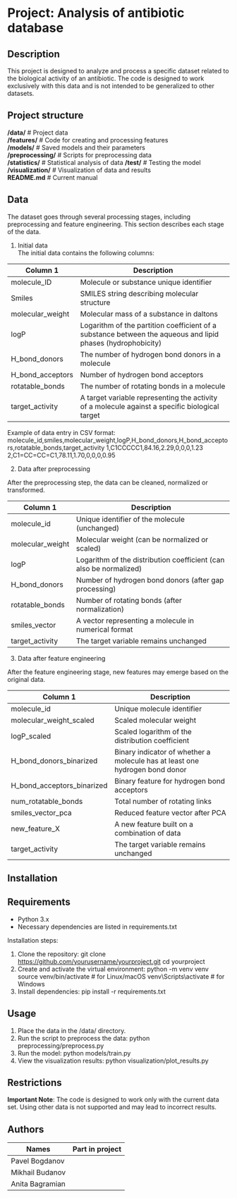 # Project: Analysis of antibiotic database
## Description
This project is designed to analyze and process a specific dataset related to the biological activity of an antibiotic. The code is designed to work exclusively with this data and is not intended to be generalized to other datasets.
## Project structure
**/data/** # Project data  
**/features/** # Code for creating and processing features  
**/models/** # Saved models and their parameters  
**/preprocessing/** # Scripts for preprocessing data  
**/statistics/** # Statistical analysis of data
**/test/** # Testing the model  
**/visualization/** # Visualization of data and results  
**README.md** # Current manual
## Data
The dataset goes through several processing stages, including preprocessing and feature engineering. This section describes each stage of the data.
1. Initial data  
The initial data contains the following columns:  

| Column 1         | Description                                                                                                 |
| ---------------- | ----------------------------------------------------------------------------------------------------------- |
| molecule_ID      | Molecule or substance unique identifier                                                                     |
| Smiles           | SMILES string describing molecular structure                                                                |
| molecular_weight | Molecular mass of a substance in daltons                                                                    |
| logP             | Logarithm of the partition coefficient of a substance between the aqueous and lipid phases (hydrophobicity) |
| H_bond_donors    | The number of hydrogen bond donors in a molecule                                                            |
| H_bond_acceptors | Number of hydrogen bond acceptors                                                                           |
| rotatable_bonds  | The number of rotating bonds in a molecule                                                                  |
| target_activity  | A target variable representing the activity of a molecule against a specific biological target              |

Example of data entry in CSV format:
molecule_id,smiles,molecular_weight,logP,H_bond_donors,H_bond_acceptors,rotatable_bonds,target_activity
1,C1CCCCC1,84.16,2.29,0,0,0,1.23
2,C1=CC=CC=C1,78.11,1.70,0,0,0,0.95   

2. Data after preprocessing

After the preprocessing step, the data can be cleaned, normalized or transformed.  

| Column 1         | Description                                                        |
| ---------------- | ------------------------------------------------------------------ |
| molecule_id      | Unique identifier of the molecule (unchanged)                      |
| molecular_weight | Molecular weight (can be normalized or scaled)                     |
| logP             | Logarithm of the distribution coefficient (can also be normalized) |
| H_bond_donors    | Number of hydrogen bond donors (after gap processing)              |
| rotatable_bonds  | Number of rotating bonds (after normalization)                     |
| smiles_vector    | A vector representing a molecule in numerical format               |
| target_activity  | The target variable remains unchanged                              |

3. Data after feature engineering
   
After the feature engineering stage, new features may emerge based on the original data.

| Column 1                   | Description                                                                 |
| -------------------------- | --------------------------------------------------------------------------- |
| molecule_id                | Unique molecule identifier                                                  |
| molecular_weight_scaled    | Scaled molecular weight                                                     |
| logP_scaled                | Scaled logarithm of the distribution coefficient                            |
| H_bond_donors_binarized    | Binary indicator of whether a molecule has at least one hydrogen bond donor |
| H_bond_acceptors_binarized | Binary feature for hydrogen bond acceptors                                  |
| num_rotatable_bonds        | Total number of rotating links                                              |
| smiles_vector_pca          | Reduced feature vector after PCA                                            |
| new_feature_X              | A new feature built on a combination of data                                |
| target_activity            | The target variable remains unchanged                                       |

## Installation  
## Requirements
- Python 3.x
- Necessary dependencies are listed in requirements.txt  

Installation steps:   
1. Clone the repository:
git clone https://github.com/yourusername/yourproject.git
cd yourproject
2. Create and activate the virtual environment:
python -m venv venv
source venv/bin/activate # for Linux/macOS
venv\Scripts\activate # for Windows
3. Install dependencies:
pip install -r requirements.txt  

## Usage

1. Place the data in the /data/ directory.
2. Run the script to preprocess the data:
python preprocessing/preprocess.py
3. Run the model:
python models/train.py
4. View the visualization results:
python visualization/plot_results.py  

## Restrictions

**Important Note**: The code is designed to work only with the current data set. Using other data is not supported and may lead to incorrect results.  
## Authors

| Names           | Part in project |
| --------------- | --------------- |
| Pavel Bogdanov  |                 |
| Mikhail Budanov |                 |
| Anita Bagramian |                 |
